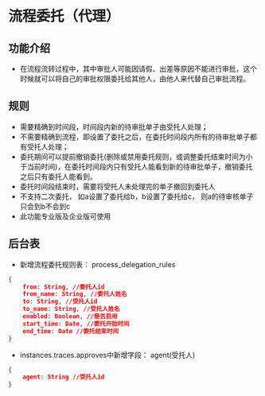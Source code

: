 # 流程委托（代理）
## 功能介绍
- 在流程流转过程中，其中审批人可能因请假、出差等原因不能进行审批，这个时候就可以将自己的审批权限委托给其他人，由他人来代替自己审批流程。

## 规则
- 需要精确到时间段，时间段内新的待审批单子由受托人处理；
- 不需要精确到流程，即设置了委托之后，在委托时间段内所有的待审批单子都有受托人处理；
- 委托期间可以提前撤销委托(删除或禁用委托规则，或调整委托结束时间为小于当前时间)，在委托时间段内只有受托人能看到新的待审批单子，撤销委托之后只有委托人能看到。
- 委托时间段结束时，需要将受托人未处理完的单子撤回到委托人
- 不支持二次委托， 如a设置了委托给b，b设置了委托给c， 则a的待审核单子只会到b不会到c
- 此功能专业版及企业版可使用

## 后台表
- 新增流程委托规则表： process_delegation_rules
```json
{
    from: String, //委托人id
    from_name: String, //委托人姓名
    to: String, //受托人id
    to_name: String, //受托人姓名
    enabled: Boolean, //是否启用
    start_time: Date, //委托开始时间
    end_time: Date //委托结束时间
}
```
- instances.traces.approves中新增字段： agent(受托人)
```json
{
    agent: String //受托人id
}
```

